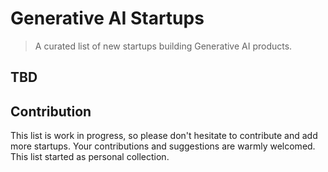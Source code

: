 # Generative AI Startups
> A curated list of new startups building Generative AI products.

## TBD


## Contribution
This list is work in progress, so please don't hesitate to contribute and add more startups. Your contributions and suggestions are warmly welcomed. This list started as personal collection. 
